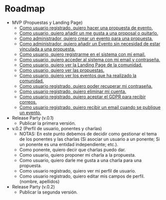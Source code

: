 # Roadmap
* MVP (Propuestas y Landing Page)
	* [Como usuario registrado, quiero hacer una propuesta de evento.](https://tree.taiga.io/project/aalmiramolla-meetupselector/us/3)
	* [Como usuario, quiero añadir un me gusta a una proposal o quitarlo.](https://tree.taiga.io/project/aalmiramolla-meetupselector/us/6)
	* [Como administrador, quiero crear un evento para una propuesta.](https://tree.taiga.io/project/aalmiramolla-meetupselector/us/14)
	* [Como administrador, quiero añadir un Evento sin necesidad de estar vinculada a una propuesta.](https://tree.taiga.io/project/aalmiramolla-meetupselector/us/31)
	* [Como usuario, quiero registrarme en el sistema con mi email.](https://tree.taiga.io/project/aalmiramolla-meetupselector/us/52)
	* [Como usuario, quiero acceder al sistema con mi email y contraseña.](https://tree.taiga.io/project/aalmiramolla-meetupselector/us/53)
	* [Como usuario, quiero ver la Landing Page de la comunidad.](https://tree.taiga.io/project/aalmiramolla-meetupselector/us/54)
	* [Como usuario, quiero ver las propuestas.](https://tree.taiga.io/project/aalmiramolla-meetupselector/us/49)
	* [Como usuario, quiero ver los eventos que ha realizado la comunidad.](https://tree.taiga.io/project/aalmiramolla-meetupselector/us/55)
	* [Como usuario registrado, quiero poder recuperar mi contraseña.](https://tree.taiga.io/project/aalmiramolla-meetupselector/us/56)
	* [Como usuario registrado, quiero eliminar mi cuenta.](https://tree.taiga.io/project/aalmiramolla-meetupselector/us/57)
	* [Como usuario registrado, quiero aceptar el GDPR para recibir correos.](https://tree.taiga.io/project/aalmiramolla-meetupselector/us/58)
	* [Como usuario registrado, quiero recibir un email cuando se publique un evento.](https://tree.taiga.io/project/aalmiramolla-meetupselector/us/11)
* Release Party (v.0.1)
	* Publicar la primera versión.
* v.0.2 (Perfil de usuario, ponentes y charlas)
	* NOTAS: En este punto debemos de decidir como gestionar el tema de los ponentes y las charlas (Si asociar un usuario a un ponente; Si un ponente es una entidad independiente; etc.).
	* Como ponente, quiero decir que charlas puedo dar.
	* Como usuario, quiero proponer mi charla a la propuesta.
	* Como usuario, quiero darle me gusta a una charla para una propuesta.
	* Como usuario registrado, quiero ver mi perfil de usuario.
	* Como usuario registrado, quiero editar mis campos de perfil. (nombre, apellidos)
* Release Party (v.0.2)
	* Publicar la segunda versión.

